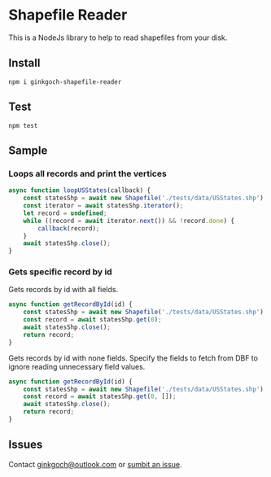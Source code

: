 # Shapefile Reader
This is a NodeJs library to help to read shapefiles from your disk.  

## Install
```terminal
npm i ginkgoch-shapefile-reader
```

## Test
```terminal
npm test
```

## Sample
### Loops all records and print the vertices
```js
async function loopUSStates(callback) {
    const statesShp = await new Shapefile('./tests/data/USStates.shp').open();
    const iterator = await statesShp.iterator();
    let record = undefined;
    while ((record = await iterator.next()) && !record.done) {
        callback(record);
    }
    await statesShp.close();
}
```

### Gets specific record by id

Gets records by id with all fields.
```js
async function getRecordById(id) {
    const statesShp = await new Shapefile('./tests/data/USStates.shp').open();
    const record = await statesShp.get(0);
    await statesShp.close();
    return record;
}
```

Gets records by id with none fields. Specify the fields to fetch from DBF to ignore reading unnecessary field values.
```js
async function getRecordById(id) {
    const statesShp = await new Shapefile('./tests/data/USStates.shp').open();
    const record = await statesShp.get(0, []);
    await statesShp.close();
    return record;
}
```

## Issues
Contact [ginkgoch@outlook.com](mailto:ginkgoch@outlook.com) or [sumbit an issue](https://github.com/ginkgoch/node-shapefile-reader/issues).





